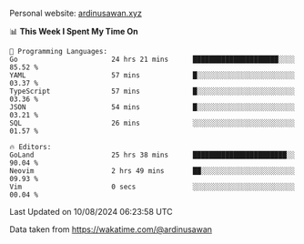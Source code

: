 Personal website: [ardinusawan.xyz](https://ardinusawan.xyz)

<!--START_SECTION:waka-->
📊 **This Week I Spent My Time On** 

```text
💬 Programming Languages: 
Go                       24 hrs 21 mins      █████████████████████░░░░   85.52 % 
YAML                     57 mins             █░░░░░░░░░░░░░░░░░░░░░░░░   03.37 % 
TypeScript               57 mins             █░░░░░░░░░░░░░░░░░░░░░░░░   03.36 % 
JSON                     54 mins             █░░░░░░░░░░░░░░░░░░░░░░░░   03.21 % 
SQL                      26 mins             ░░░░░░░░░░░░░░░░░░░░░░░░░   01.57 % 

🔥 Editors: 
GoLand                   25 hrs 38 mins      ███████████████████████░░   90.04 % 
Neovim                   2 hrs 49 mins       ██░░░░░░░░░░░░░░░░░░░░░░░   09.93 % 
Vim                      0 secs              ░░░░░░░░░░░░░░░░░░░░░░░░░   00.04 % 
```


 Last Updated on 10/08/2024 06:23:58 UTC
<!--END_SECTION:waka-->
Data taken from https://wakatime.com/@ardinusawan
